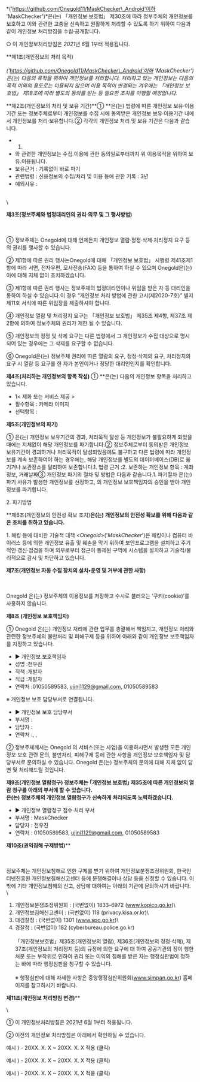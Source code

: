 *('https://github.com/Onegold11/MaskChecker\_Android'이하
'MaskChecker')*은(는) 「개인정보 보호법」 제30조에 따라 정부주체의
개인정보를 보호하고 이와 관련한 고충을 신속하고 원활하게 처리할 수
있도록 하기 위하여 다음과 같이 개인정보 처리방침을 수립·공개합니다.

○ 이 개인정보처리방침은 *2021*년 *6*월 *1*부터 적용됩니다.

**제1조(개인정보의 처리 목적)\
\
*('https://github.com/Onegold11/MaskChecker\_Android'이하
'MaskChecker')*은(는) 다음의 목적을 위하여 개인정보를 처리합니다.
처리하고 있는 개인정보는 다음의 목적 이외의 용도로는 이용되지 않으며
이용 목적이 변경되는 겨우에는 「개인정보 보호법」 제18조에 따라 별도의
동의를 받는 등 필요한 조치를 이행할 예정입니다.**

**제2조(개인정보의 처리 및 보유 기간)**① **은(는) 법령에 따른 개인정보
보유·이용기간 또는 정보주체로부터 개인정보를 수집 시에 동의받은 개인정보
보유·이용기간 내에서 개인정보를 처리·보유합니다.② 각각의 개인정보 처리
및 보유 기간은 다음과 같습니다.

-   1.
-   와 관련한 개인정보는 수집.이용에 관한 동의일로부터까지 위 이용목적을
    위하여 보유.이용됩니다.
-   보유근거 : 기록없이 바로 파기
-   관련법령 : 신용정보의 수집/처리 및 이용 등에 관한 기록 : 3년
-   예외사유 :

\
\

**제3조(정보주체와 법정대리인의 권리·의무 및 그 행사방법)**

\
\
① 정보주체는 Onegold에 대해 언제든지 개인정보 열람·정정·삭제·처리정지
요구 등의 권리를 행사할 수 있습니다.

② 제1항에 따른 권리 행사는Onegold에 대해 「개인정보 보호법」 시행령
제41조제1항에 따라 서면, 전자우편, 모사전송(FAX) 등을 통하여 하실 수
있으며 Onegold은(는) 이에 대해 지체 없이 조치하겠습니다.

③ 제1항에 따른 권리 행사는 정보주체의 법정대리인이나 위임을 받은 자 등
대리인을 통하여 하실 수 있습니다.이 경우 “개인정보 처리 방법에 관한
고시(제2020-7호)” 별지 제11호 서식에 따른 위임장을 제출하셔야 합니다.

④ 개인정보 열람 및 처리정지 요구는 「개인정보 보호법」 제35조 제4항,
제37조 제2항에 의하여 정보주체의 권리가 제한 될 수 있습니다.

⑤ 개인정보의 정정 및 삭제 요구는 다른 법령에서 그 개인정보가 수집
대상으로 명시되어 있는 경우에는 그 삭제를 요구할 수 없습니다.

⑥ Onegold은(는) 정보주체 권리에 따른 열람의 요구, 정정·삭제의 요구,
처리정지의 요구 시 열람 등 요구를 한 자가 본인이거나 정당한 대리인인지를
확인합니다.

**제4조(처리하는 개인정보의 항목 작성)** ① **은(는) 다음의 개인정보
항목을 처리하고 있습니다.

-   1\< 제화 또는 서비스 제공 \>
-   필수항목 : 카메라 이미지
-   선택항목 :

**제5조(개인정보의 파기)**

① 은(는) 개인정보 보유기간의 경과, 처리목적 달성 등 개인정보가
불필요하게 되었을 때에는 지체없이 해당 개인정보를 파기합니다.②
정보주체로부터 동의받은 개인정보 보유기간이 경과하거나 처리목적이
달성되었음에도 불구하고 다른 법령에 따라 개인정보를 계속 보존하여야 하는
경우에는, 해당 개인정보를 별도의 데이터베이스(DB)로 옮기거나 보관장소를
달리하여 보존합니다.1. 법령 근거 :2. 보존하는 개인정보 항목 : 계좌정보,
거래날짜③ 개인정보 파기의 절차 및 방법은 다음과 같습니다.1. 파기절차
은(는) 파기 사유가 발생한 개인정보를 선정하고, 의 개인정보 보호책임자의
승인을 받아 개인정보를 파기합니다.

​2. 파기방법

**제6조(개인정보의 안전성 확보 조치)**은(는) 개인정보의 안전성 확보를
위해 다음과 같은 조치를 취하고 있습니다.**

​1. 해킹 등에 대비한 기술적 대책 \<*Onegold*\>('*MaskChecker*')은
해킹이나 컴퓨터 바이러스 등에 의한 개인정보 유출 및 훼손을 막기 위하여
보안프로그램을 설치하고 주기적인 갱신·점검을 하며 외부로부터 접근이
통제된 구역에 시스템을 설치하고 기술적/물리적으로 감시 및 차단하고
있습니다.

**제7조(개인정보 자동 수집 장치의 설치•운영 및 거부에 관한 사항)**

\
\
Onegold 은(는) 정보주체의 이용정보를 저장하고 수시로 불러오는
‘쿠키(cookie)’를 사용하지 않습니다.

**제8조 (개인정보 보호책임자)**

① Onegold 은(는) 개인정보 처리에 관한 업무를 총괄해서 책임지고, 개인정보
처리와 관련한 정보주체의 불만처리 및 피해구제 등을 위하여 아래와 같이
개인정보 보호책임자를 지정하고 있습니다.

-   ▶ 개인정보 보호책임자
-   성명 :천우진
-   직책 :개발자
-   직급 :개발자
-   연락처 :01050589583, ujini1129@gmail.com, 01050589583

※ 개인정보 보호 담당부서로 연결됩니다.

-   ▶ 개인정보 보호 담당부서
-   부서명 :
-   담당자 :
-   연락처 :, ,

② 정보주체께서는 Onegold 의 서비스(또는 사업)을 이용하시면서 발생한 모든
개인정보 보호 관련 문의, 불만처리, 피해구제 등에 관한 사항을 개인정보
보호책임자 및 담당부서로 문의하실 수 있습니다. Onegold 은(는) 정보주체의
문의에 대해 지체 없이 답변 및 처리해드릴 것입니다.

**제9조(개인정보 열람청구) 정보주체는 ｢개인정보 보호법｣ 제35조에 따른
개인정보의 열람 청구를 아래의 부서에 할 수 있습니다.\
은(는) 정보주체의 개인정보 열람청구가 신속하게 처리되도록
노력하겠습니다.**

-   ▶ 개인정보 열람청구 접수·처리 부서
-   부서명 : MaskChecker
-   담당자 : 천우진
-   연락처 : 01050589583, ujini1129@gmail.com, 01050589583

**제10조(권익침해 구제방법)****

\
\
정보주체는 개인정보침해로 인한 구제를 받기 위하여
개인정보분쟁조정위원회, 한국인터넷진흥원 개인정보침해신고센터 등에
분쟁해결이나 상담 등을 신청할 수 있습니다. 이 밖에 기타 개인정보침해의
신고, 상담에 대하여는 아래의 기관에 문의하시기 바랍니다.\
\
 1. 개인정보분쟁조정위원회 : (국번없이) 1833-6972 (www.kopico.go.kr)\
 2. 개인정보침해신고센터 : (국번없이) 118 (privacy.kisa.or.kr)\
 3. 대검찰청 : (국번없이) 1301 (www.spo.go.kr)\
 4. 경찰청 : (국번없이) 182 (cyberbureau.police.go.kr)\
\
 「개인정보보호법」제35조(개인정보의 열람), 제36조(개인정보의
정정·삭제), 제37조(개인정보의 처리정지 등)의 규정에 의한 요구에 대 하여
공공기관의 장이 행한 처분 또는 부작위로 인하여 권리 또는 이익의 침해를
받은 자는 행정심판법이 정하는 바에 따라 행정심판을 청구할 수 있습니다.\
\
 ※ 행정심판에 대해 자세한 사항은 중앙행정심판위원회(www.simpan.go.kr)
홈페이지를 참고하시기 바랍니다.

**제11조(개인정보 처리방침 변경)****

\

① 이 개인정보처리방침은 2021년 6월 1부터 적용됩니다.

② 이전의 개인정보 처리방침은 아래에서 확인하실 수 있습니다.

예시 ) - 20XX. X. X \~ 20XX. X. X 적용 (클릭)

예시 ) - 20XX. X. X \~ 20XX. X. X 적용 (클릭)

예시 ) - 20XX. X. X \~ 20XX. X. X 적용 (클릭)
